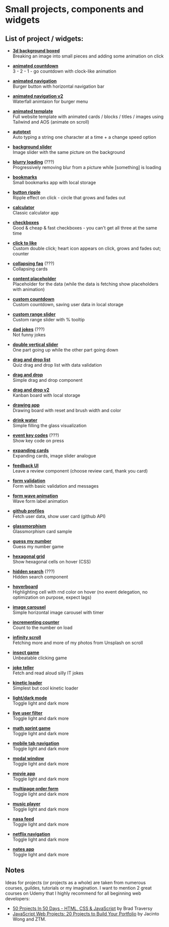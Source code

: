 # Small projects, components and widgets


## List of project / widgets:

- **[3d background boxed](https://nsokolov114.github.io/components-and-widgets/3d-background-boxes/)**  
Breaking an image into small pieces and adding some animation on click

- **[animated countdown](https://nsokolov114.github.io/components-and-widgets/animated-countdown/)**  
3 - 2 - 1 - go countdown with clock-like animation

- **[animated navigation](https://nsokolov114.github.io/components-and-widgets/animated-navigation/)**  
Burger button with horizontal navigation bar

- **[animated navigation v2](https://nsokolov114.github.io/components-and-widgets/animated-navigation-2/)**  
Waterfall animtaion for burger menu

- **[animated template](https://nsokolov114.github.io/components-and-widgets/animated-template/)**  
Full website template with animated cards / blocks / titles / images using Tailwind and AOS (animate on scroll)

- **[autotext](https://nsokolov114.github.io/components-and-widgets/autotext/)**  
Auto typing a string one character at a time + a change speed option

- **[background slider](https://nsokolov114.github.io/components-and-widgets/background-slider/)**  
Image slider with the same picture on the background

- **[blurry loading](https://nsokolov114.github.io/components-and-widgets/blurry-loading/)** (???)  
Progressively removing blur from a picture while [something] is loading

- **[bookmarks](https://nsokolov114.github.io/components-and-widgets/bookmarks/)**  
Small bookmarks app with local storage

- **[button ripple](https://nsokolov114.github.io/components-and-widgets/button-ripple/)**  
Ripple effect on click - circle that grows and fades out

- **[calculator](https://nsokolov114.github.io/components-and-widgets/calculator/)**  
Classic calculator app

- **[checkboxes](https://nsokolov114.github.io/components-and-widgets/checkboxes/)**  
Good & cheap & fast checkboxes - you can't get all three at the same time

- **[click to like](https://nsokolov114.github.io/components-and-widgets/click-to-like/)**  
Custom double click; heart icon appears on click, grows and fades out; counter

- **[collapsing faq](https://nsokolov114.github.io/components-and-widgets/collapsing-faq/)** (???)  
Collapsing cards

- **[content placeholder](https://nsokolov114.github.io/components-and-widgets/content-placeholder/)**  
Placeholder for the data (while the data is fetching show placeholders with animation)

- **[custom countdown](https://nsokolov114.github.io/components-and-widgets/custom-countdown/)**  
Custom countdown, saving user data in local storage

- **[custom range slider](https://nsokolov114.github.io/components-and-widgets/custom-range-slider/)**  
Custom range slider with % tooltip

- **[dad jokes](https://nsokolov114.github.io/components-and-widgets/dad-jokes/)**  (???)  
Not funny jokes

- **[double vertical slider](https://nsokolov114.github.io/components-and-widgets/double-vertical-slider/)**  
One part going up while the other part going down

- **[drag and drop list](https://nsokolov114.github.io/components-and-widgets/drag-and-drop-list/)**  
Quiz drag and drop list with data validation

- **[drag and drop](https://nsokolov114.github.io/components-and-widgets/drag-drop/)**  
Simple drag and drop component

- **[drag and drop v2](https://nsokolov114.github.io/components-and-widgets/drag-drop-2/)**  
Kanban board with local storage

- **[drawing app](https://nsokolov114.github.io/components-and-widgets/drawing-app/)**  
Drawing board with reset and brush width and color

- **[drink water](https://nsokolov114.github.io/components-and-widgets/drink-water/)**  
Simple filling the glass visualization

- **[event key codes](https://nsokolov114.github.io/components-and-widgets/event-key-codes/)** (???)  
Show key code on press

- **[expanding cards](https://nsokolov114.github.io/components-and-widgets/expanding-cards/)**  
Expanding cards, image slider analogue

- **[feedback UI](https://nsokolov114.github.io/components-and-widgets/feedback-ui/)**  
Leave a review component (choose review card, thank you card)

- **[form validation](https://nsokolov114.github.io/components-and-widgets/form-validation/)**  
Form with basic validation and messages

- **[form wave animation](https://nsokolov114.github.io/components-and-widgets/form-wave-animation/)**  
Wave form label animation

- **[github profiles](https://nsokolov114.github.io/components-and-widgets/github-profiles/)**  
Fetch user data, show user card (github API)

- **[glassmorphism](https://nsokolov114.github.io/components-and-widgets/glassmorphism-test/)**  
Glassmorphism card sample

- **[guess my number](https://nsokolov114.github.io/components-and-widgets/guess-my-number/)**  
Guess my number game



- **[hexagonal grid](https://nsokolov114.github.io/components-and-widgets/hexagonal-grid/)**  
Show hexagonal cells on hover (CSS)

- **[hidden search](https://nsokolov114.github.io/components-and-widgets/hidden-search/)** (???)  
Hidden search component

- **[hoverboard](https://nsokolov114.github.io/components-and-widgets/hoverboard/)**  
Highlighting cell with rnd color on hover (no event delegation, no optimization on purpose, expect lags)

- **[image carousel](https://nsokolov114.github.io/components-and-widgets/image-carousel/)**  
Simple horizontal image carousel with timer

- **[incrementing counter](https://nsokolov114.github.io/components-and-widgets/incrementing-counter/)**  
Count to the number on load

- **[infinity scroll](https://nsokolov114.github.io/components-and-widgets/infinity-scroll/)**  
Fetching more and more of my photos from Unsplash on scroll

- **[insect game](https://nsokolov114.github.io/components-and-widgets/insect-game/)**  
Unbeatable clicking game

- **[joke teller](https://nsokolov114.github.io/components-and-widgets/joke-teller/)**  
Fetch and read aloud silly IT jokes

- **[kinetic loader](https://nsokolov114.github.io/components-and-widgets/kinetic-loader/)**  
Simplest but cool kinetic loader

- **[light/dark mode](https://nsokolov114.github.io/components-and-widgets/light-dark-mode/)**  
Toggle light and dark more



- **[live user filter](https://nsokolov114.github.io/components-and-widgets/live-user-filter/)**  
Toggle light and dark more

- **[math sprint game](https://nsokolov114.github.io/components-and-widgets/math-sprint-game/)**  
Toggle light and dark more

- **[mobile tab navigation](https://nsokolov114.github.io/components-and-widgets/mobile-tab-navigation/)**  
Toggle light and dark more

- **[modal window](https://nsokolov114.github.io/components-and-widgets/modal-window/)**  
Toggle light and dark more

- **[movie app](https://nsokolov114.github.io/components-and-widgets/movie-app/)**  
Toggle light and dark more

- **[multipage order form](https://nsokolov114.github.io/components-and-widgets/multipage-order-form/)**  
Toggle light and dark more

- **[music player](https://nsokolov114.github.io/components-and-widgets/music-player/)**  
Toggle light and dark more

- **[nasa feed](https://nsokolov114.github.io/components-and-widgets/nasa-feed/)**  
Toggle light and dark more

- **[netflix navigation](https://nsokolov114.github.io/components-and-widgets/netflix-navigation/)**  
Toggle light and dark more

- **[notes app](https://nsokolov114.github.io/components-and-widgets/notes-app/)**  
Toggle light and dark more




## Notes
Ideas for projects (or projects as a whole) are taken from numerous courses, guildes, tutorials or my imagination. I want to mention 2 great courses on Udemy that I highly recommend for all beginning web developers:  
- [50 Projects In 50 Days - HTML, CSS & JavaScript](https://www.udemy.com/course/50-projects-50-days/) by Brad Traversy  
- [JavaScript Web Projects: 20 Projects to Build Your Portfolio](https://www.udemy.com/course/javascript-web-projects-to-build-your-portfolio-resume/) by Jacinto Wong and ZTM.
